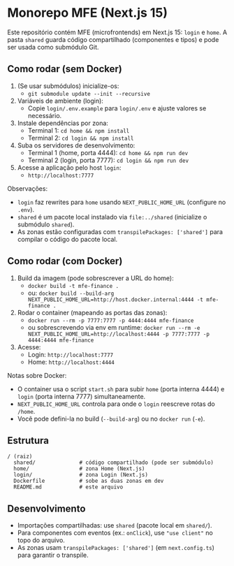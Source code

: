 # Monorepo MFE (Next.js 15)

Este repositório contém MFE (microfrontends) em Next.js 15: `login` e `home`. A pasta `shared` guarda código compartilhado (componentes e tipos) e pode ser usada como submódulo Git.

## Como rodar (sem Docker)

1. (Se usar submódulos) inicialize-os:
   - `git submodule update --init --recursive`
2. Variáveis de ambiente (login):
   - Copie `login/.env.example` para `login/.env` e ajuste valores se necessário.
3. Instale dependências por zona:
   - Terminal 1: `cd home && npm install`
   - Terminal 2: `cd login && npm install`
4. Suba os servidores de desenvolvimento:
   - Terminal 1 (home, porta 4444): `cd home && npm run dev`
   - Terminal 2 (login, porta 7777): `cd login && npm run dev`
5. Acesse a aplicação pelo host `login`:
   - `http://localhost:7777`

Observações:

- `login` faz rewrites para `home` usando `NEXT_PUBLIC_HOME_URL` (configure no `.env`).
- `shared` é um pacote local instalado via `file:../shared` (inicialize o submódulo `shared`).
- As zonas estão configuradas com `transpilePackages: ['shared']` para compilar o código do pacote local.

## Como rodar (com Docker)

1. Build da imagem (pode sobrescrever a URL do home):
   - `docker build -t mfe-finance .`
   - ou: `docker build --build-arg NEXT_PUBLIC_HOME_URL=http://host.docker.internal:4444 -t mfe-finance .`
2. Rodar o container (mapeando as portas das zonas):
   - `docker run --rm -p 7777:7777 -p 4444:4444 mfe-finance`
   - ou sobrescrevendo via env em runtime: `docker run --rm -e NEXT_PUBLIC_HOME_URL=http://localhost:4444 -p 7777:7777 -p 4444:4444 mfe-finance`
3. Acesse:
   - Login: `http://localhost:7777`
   - Home: `http://localhost:4444`

Notas sobre Docker:

- O container usa o script `start.sh` para subir `home` (porta interna 4444) e `login` (porta interna 7777) simultaneamente.
- `NEXT_PUBLIC_HOME_URL` controla para onde o `login` reescreve rotas do `/home`.
- Você pode defini-la no build (`--build-arg`) ou no `docker run` (`-e`).

## Estrutura

```
/ (raiz)
  shared/              # código compartilhado (pode ser submódulo)
  home/                # zona Home (Next.js)
  login/               # zona Login (Next.js)
  Dockerfile           # sobe as duas zonas em dev
  README.md            # este arquivo
```

## Desenvolvimento

- Importações compartilhadas: use `shared` (pacote local em `shared/`).
- Para componentes com eventos (ex.: `onClick`), use `"use client"` no topo do arquivo.
- As zonas usam `transpilePackages: ['shared']` (em `next.config.ts`) para garantir o transpile.
